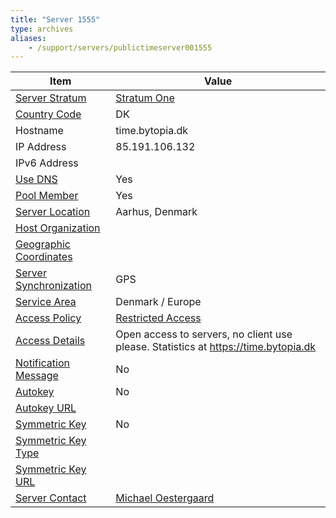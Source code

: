 ```yaml
---
title: "Server 1555"
type: archives
aliases:
    - /support/servers/publictimeserver001555
---
```


| Item | Value |
| ----- | ----- |
| [Server Stratum](/support/servers/serverstratum) | [Stratum One](/support/servers/stratumonetimeservers) |
| [Country Code](/support/servers/countrycode) | DK |
| Hostname |  time.bytopia.dk |
| IP Address |  85.191.106.132 |
| IPv6 Address | |
| [Use DNS](/support/servers/usedns) | Yes |
| [Pool Member](/support/servers/poolmember) | Yes |
| [Server Location](/support/servers/serverlocation) |  Aarhus, Denmark |
| [Host Organization](/support/servers/hostorganization) | |
| [ Geographic Coordinates](/support/servers/geographiccoordinates) | |
| [Server Synchronization](/support/servers/serversynchronization) | GPS |
| [Service Area](/support/servers/servicearea) |  Denmark / Europe |
| [Access Policy](/support/servers/accesspolicy) | [Restricted Access](/support/servers/restrictedaccess) |
| [Access Details](/support/servers/accessdetails) |  Open access to servers, no client use please. Statistics at https://time.bytopia.dk  |
| [Notification Message](/support/servers/notificationmessage) | No |
| [Autokey](/support/servers/autokey) | No |
| [Autokey URL](/support/servers/autokeyurl) | |
| [Symmetric Key](/support/servers/symmetrickey) | No |
| [Symmetric Key Type](/support/servers/symmetrickeytype) | |
| [Symmetric Key URL](/support/servers/symmetrickeyurl) | |
| [Server Contact](/support/servers/servercontact) | [ Michael Oestergaard](mailto:time@bytopia.dk) |